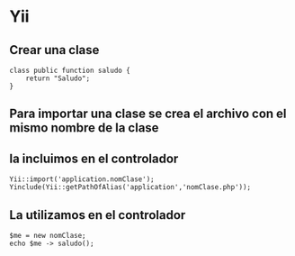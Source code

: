 # Yii
## Crear una clase 
```
class public function saludo {
	return "Saludo";
}
```
## Para importar una clase se crea el archivo con el mismo nombre de la clase
## la incluimos en el controlador
```
Yii::import('application.nomClase');
Yinclude(Yii::getPathOfAlias('application','nomClase.php'));
```
## La utilizamos en el controlador
```
$me = new nomClase;
echo $me -> saludo();
```
